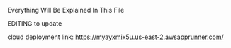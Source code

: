 Everything Will Be Explained In This File


EDITING to update

cloud deployment link: https://myayxmix5u.us-east-2.awsapprunner.com/
